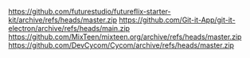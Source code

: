 https://github.com/futurestudio/futureflix-starter-kit/archive/refs/heads/master.zip
https://github.com/Git-it-App/git-it-electron/archive/refs/heads/main.zip
https://github.com/MixTeen/mixteen.org/archive/refs/heads/master.zip
https://github.com/DevCycom/Cycom/archive/refs/heads/master.zip
